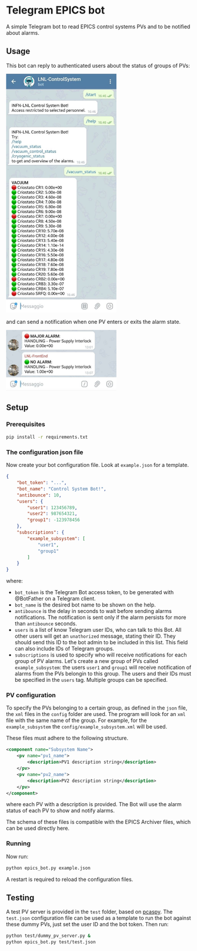 # Telegram EPICS bot

A simple Telegram bot to read EPICS control systems PVs and to be notified about alarms.

## Usage

This bot can reply to authenticated users about the status of groups of PVs:

<img src="docs/reply.jpg" alt="See docs/reply.jpg" width="300"/>

and can send a notification when one PV enters or exits the alarm state.

<img src="docs/notify.jpg" alt="See docs/notify.jpg" width="300"/>


## Setup

### Prerequisites

```bash
pip install -r requirements.txt
```

### The configuration json file

Now create your bot configuration file. Look at ``example.json`` for a template.

```json
{
    "bot_token": "...",
    "bot_name": "Control System Bot!",
    "antibounce": 10,
    "users": {
        "user1": 123456789,
        "user2": 987654321,
        "group1": -123978456
    },
    "subscriptions": {
        "example_subsystem": [
            "user1",
            "group1"
        ]
    }
}
```

where:

* ``bot_token`` is the Telegram Bot access token, to be generated with @BotFather on a Telegram client.
* ``bot_name`` is the desired bot name to be shown on the help.
* ``antibounce`` is the delay in seconds to wait before sending alarms notifications. The notification is sent only if the alarm persists for more than ``antibounce`` seconds.
* ``users`` is a list of know Telegram user IDs, who can talk to this Bot. All other users will get an ``unathorized`` message, stating their ID. They should send this ID to the bot admin to be included in this list. This field can also include IDs of Telegram groups.
* ``subscriptions`` is used to specify who will receive notifications for each group of PV alarms. Let's create a new group of PVs called ``example_subsystem``: the users ``user1`` and ``group1`` will receive notification of alarms from the PVs belongin to this group. The users and their IDs must be specified in the ``users`` tag. Multiple groups can be specified.

### PV configuration

To specify the PVs belonging to a certain group, as defined in the ``json`` file, the ``xml`` files in the ``config`` folder are used. The program will look for an ``xml`` file with the same name of the group. For example, for the ``example_subsystem`` the ``config/example_subsystem.xml`` will be used.

These files must adhere to the following structure.

```xml
<component name="Subsystem Name">
    <pv name="pv1_name">
        <description>PV1 description string</description>
    </pv>
    <pv name="pv2_name">
        <description>PV2 description string</description>
    </pv>
</component>
```

where each PV with a description is provided. The Bot will use the alarm status of each PV to show and notify alarms.

The schema of these files is compatible with the EPICS Archiver files, which can be used directly here.

### Running

Now run:

```bash
python epics_bot.py example.json
```

A restart is required to reload the configuration files.

## Testing

A test PV server is provided in the ``test`` folder, based on [pcaspy](https://pcaspy.readthedocs.io/en/latest/). The ``test.json`` configuration file can be used as a template to run the bot against these dummy PVs, just set the user ID and the bot token. Then run:

```bash
python test/dummy_pv_server.py &
python epics_bot.py test/test.json
```
